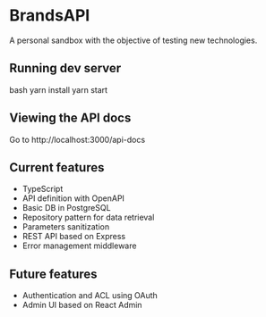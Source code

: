 # BrandsAPI

A personal sandbox with the objective of testing new technologies.

## Running dev server

bash
yarn install
yarn start

## Viewing the API docs

Go to http://localhost:3000/api-docs

## Current features

- TypeScript
- API definition with OpenAPI
- Basic DB in PostgreSQL
- Repository pattern for data retrieval
- Parameters sanitization
- REST API based on Express
- Error management middleware

## Future features

- Authentication and ACL using OAuth
- Admin UI based on React Admin
